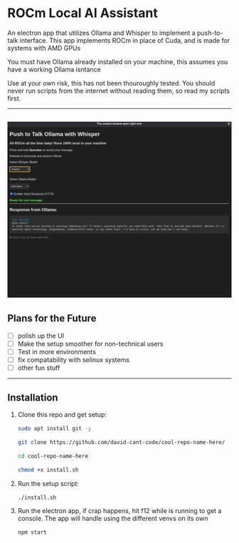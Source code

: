 # ROCm Local AI Assistant
An electron app that utilizes Ollama and Whisper to implement a push-to-talk interface. This app implements ROCm in place of Cuda, and is made for systems with AMD GPUs

You must have Ollama already installed on your machine, this assumes you have a working Ollama isntance

Use at your own risk, this has not been thouroughly tested. You should never run scripts from the internet without reading them, so read my scripts first.

---
![Screenshot of the app](assets/screenGrab1.png)
---

## Plans for the Future

- [ ] polish up the UI
- [ ] Make the setup smoother for non-technical users
- [ ] Test in more environments
- [ ] fix compatability with selinux systems
- [ ] other fun stuff

---


## Installation

1. Clone this repo and get setup:
    ```bash
    sudo apt install git -y
    ```
    ```bash
    git clone https://github.com/david-cant-code/cool-repo-name-here/
    ```
    ```bash
    cd cool-repo-name-here
    ```
    ```bash
    chmod +x install.sh
    ```

2. Run the setup script:
    ```bash
    ./install.sh
    ```
5. Run the electron app, if crap happens, hit f12 while is running to get a console. The app will handle using the different venvs on its own
   ```bash
   npm start
   ```

